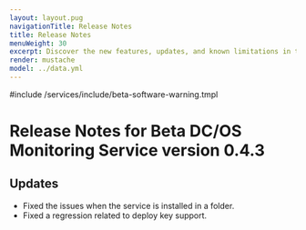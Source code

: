 ```yaml
---
layout: layout.pug
navigationTitle: Release Notes
title: Release Notes
menuWeight: 30
excerpt: Discover the new features, updates, and known limitations in this release of the Beta DC/OS Monitoring Service
render: mustache
model: ../data.yml
---
```


#include /services/include/beta-software-warning.tmpl

# Release Notes for Beta DC/OS Monitoring Service version 0.4.3

## Updates

* Fixed the issues when the service is installed in a folder.
* Fixed a regression related to deploy key support.

<!-- # Version v0.4.2

## Updates

* Workaround the UI bug for package install.

# Version v0.4.1

## Updates

* Bug fixes (DSS profile support is missing).

# Version v0.4.0

## New features

* Allow accessing Alert Manager UI through Admin Router.
* Allow accessing Prometheus UI through Admin Router.
* Support loading Prometheus alert rules from a git repository.
* Support reloading Alert Manager configurations after install.
* Support DC/OS Storage Service (DSS) volume profiles.

## Updates

* Support for configuring Prometheus storage retention.
* Support for configuring Alert Manager resource footprint (i.e., CPU and memory).
* Installable from the Universe.
* Updated SDK to 0.55.2.
* New logo.

## Known limitations

* Upgrading from v0.3.0 is not supported at this time.
* Does not support loading Prometheus alert rules recursively from a directory.

# Version v0.3.0

## New features

* Allow accessing Grafana UI through Admin Router.
* Support configuring Grafana admin user credentials.
* Support Open DC/OS.
* Support [Package Registry](https://docs.mesosphere.com/latest/administering-clusters/repo/package-registry/).

## Updates

* Remove support for Prometheus Mesos Exporter, which is no longer used to collect Mesos metrics.

# Version v0.2.1

## Updates

* Correct permissions required to run the package.

# Version v0.2.0

## New features

* Grafana v5.3.4.
* Support `SSH auth` when fetching from Git repository.
* Add default Grafana dashboards which can be automatically loaded.
* Support Grafana server placement constraints.
* Support fetching from a branch in a Git repository.

## Updates

* Use local persistent volume for Grafana server.
* Used Docker image for Grafana server.
* Recursively clone git sub-modules from a git repository.

# Version v0.1.1

Bug fix release.

## Updates

* Add missing release notes.

# Version v0.1.0

Initial release.

## New features

* Prometheus v2.2.1.
* Grafana v5.0.1.
* Alert Manager v0.15.2.
* Push Gateway v0.5.2.
* Automatically scrape dcos-metrics service endpoints in Prometheus.
* Automatically load Grafana dashboard configurations from a git repository.
* Automatically load Alert Manager configurations from a git repository.
* Support strict mode DC/OS cluster.
* Support launching Grafana server on public agents.

## Known limitations

* No persistent storage for Grafana dashboard configurations.
* No external storage for Prometheus data.
* No backup for Prometheus data.
 -->